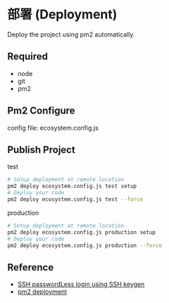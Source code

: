 # 部署 (Deployment)
Deploy the project using pm2 automatically.

## Required
- node
- git 
- pm2 

## Pm2 Configure
config file: ecosystem.config.js

## Publish Project
test
```bash
# Setup deployment at remote location
pm2 deploy ecosystem.config.js test setup
# Deploy your code
pm2 deploy ecosystem.config.js test --force
```

production
```bash
# Setup deployment at remote location
pm2 deploy ecosystem.config.js production setup
# Deploy your code
pm2 deploy ecosystem.config.js production --force
```

## Reference
- [SSH passwordLess login using SSH keygen](https://www.tecmint.com/ssh-passwordless-login-using-ssh-keygen-in-5-easy-steps)
- [pm2 deployment](http://pm2.keymetrics.io/docs/usage/deployment)
